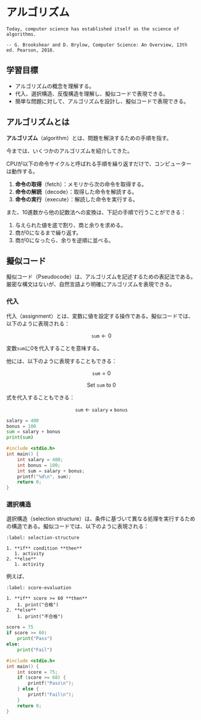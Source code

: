# アルゴリズム

```{epigraph}
Today, computer science has established itself as the science of algorithms.

-- G. Brookshear and D. Brylow, Computer Science: An Overview, 13th ed. Pearson, 2018.
```

## 学習目標

- アルゴリズムの概念を理解する。
- 代入、選択構造、反復構造を理解し、擬似コードで表現できる。
- 簡単な問題に対して、アルゴリズムを設計し、擬似コードで表現できる。

## アルゴリズムとは

**アルゴリズム**（algorithm）とは、問題を解決するための手順を指す。

今までは、いくつかのアルゴリズムを紹介してきた。

CPUが以下の命令サイクルと呼ばれる手順を繰り返すだけで、コンピューターは動作する。

1. **命令の取得**（fetch）：メモリから次の命令を取得する。
2. **命令の解読**（decode）：取得した命令を解読する。
3. **命令の実行**（execute）：解読した命令を実行する。

また、10進数から他の記数法への変換は、下記の手順で行うことができる：

1. 与えられた値を底で割り、商と余りを求める。
2. 商が0になるまで繰り返す。
3. 商が0になったら、余りを逆順に並べる。

## 擬似コード

擬似コード（Pseudocode）は、アルゴリズムを記述するための表記法である。厳密な構文はないが、自然言語より明確にアルゴリズムを表現できる。

### 代入

代入（assignment）とは、変数に値を設定する操作である。擬似コードでは、以下のように表現される：

$$
\texttt{sum} \gets 0
$$

変数$\texttt{sum}$に0を代入することを意味する。

他には、以下のように表現することもできる：

$$
\texttt{sum} = 0
$$

$$
\text{Set } \texttt{sum} \text{ to } 0
$$

式を代入することもできる：

$$
\texttt{sum} \gets \texttt{salary} + \texttt{bonus}
$$

```python
salary = 400
bonus = 100
sum = salary + bonus
print(sum)
```

```c
#include <stdio.h>
int main() {
    int salary = 400;
    int bonus = 100;
    int sum = salary + bonus;
    printf("%d\n", sum);
    return 0;
}
```

### 選択構造

選択構造（selection structure）は、条件に基づいて異なる処理を実行するための構造である。擬似コードでは、以下のように表現される：

```{prf:algorithm} selection-structure
:label: selection-structure

1. **if** condition **then**
   1. activity
2. **else**
   1. activity
```

例えば、

```{prf:algorithm} score-evaluation
:label: score-evaluation

1. **if** score >= 60 **then**
    1. print("合格")
2. **else**
    1. print("不合格")
```

```python
score = 75
if score >= 60:
    print("Pass")
else:
    print("Fail")
```

```c
#include <stdio.h>
int main() {
    int score = 75;
    if (score >= 60) {
        printf("Pass\n");
    } else {
        printf("Fail\n");
    }
    return 0;
}
```

